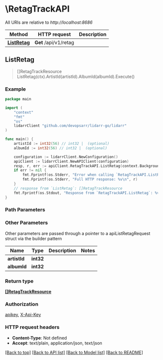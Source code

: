 # \RetagTrackAPI

All URIs are relative to *http://localhost:8686*

Method | HTTP request | Description
------------- | ------------- | -------------
[**ListRetag**](RetagTrackAPI.md#ListRetag) | **Get** /api/v1/retag | 



## ListRetag

> []RetagTrackResource ListRetag(ctx).ArtistId(artistId).AlbumId(albumId).Execute()



### Example

```go
package main

import (
	"context"
	"fmt"
	"os"
	lidarrClient "github.com/devopsarr/lidarr-go/lidarr"
)

func main() {
	artistId := int32(56) // int32 |  (optional)
	albumId := int32(56) // int32 |  (optional)

	configuration := lidarrClient.NewConfiguration()
	apiClient := lidarrClient.NewAPIClient(configuration)
	resp, r, err := apiClient.RetagTrackAPI.ListRetag(context.Background()).ArtistId(artistId).AlbumId(albumId).Execute()
	if err != nil {
		fmt.Fprintf(os.Stderr, "Error when calling `RetagTrackAPI.ListRetag``: %v\n", err)
		fmt.Fprintf(os.Stderr, "Full HTTP response: %v\n", r)
	}
	// response from `ListRetag`: []RetagTrackResource
	fmt.Fprintf(os.Stdout, "Response from `RetagTrackAPI.ListRetag`: %v\n", resp)
}
```

### Path Parameters



### Other Parameters

Other parameters are passed through a pointer to a apiListRetagRequest struct via the builder pattern


Name | Type | Description  | Notes
------------- | ------------- | ------------- | -------------
 **artistId** | **int32** |  | 
 **albumId** | **int32** |  | 

### Return type

[**[]RetagTrackResource**](RetagTrackResource.md)

### Authorization

[apikey](../README.md#apikey), [X-Api-Key](../README.md#X-Api-Key)

### HTTP request headers

- **Content-Type**: Not defined
- **Accept**: text/plain, application/json, text/json

[[Back to top]](#) [[Back to API list]](../README.md#documentation-for-api-endpoints)
[[Back to Model list]](../README.md#documentation-for-models)
[[Back to README]](../README.md)

